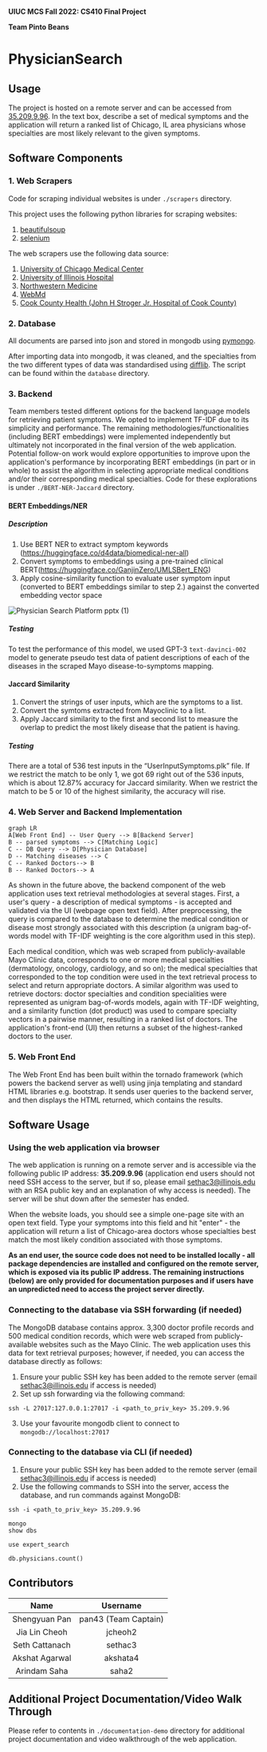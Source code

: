 **UIUC MCS Fall 2022: CS410 Final Project** 

**Team Pinto Beans**
# PhysicianSearch 

## Usage

The project is hosted on a remote server and can be accessed from [35.209.9.96](http://35.209.9.96/). In the text box, describe a set of medical symptoms and the application will return a ranked list of Chicago, IL area physicians whose specialties are most likely relevant to the given symptoms.


## Software Components

### 1. Web Scrapers
Code for scraping individual websites is under `./scrapers` directory.

This project uses the following python libraries for scraping websites: 
1. [beautifulsoup](https://pypi.org/project/beautifulsoup4/)
2. [selenium](https://pypi.org/project/selenium/)

The web scrapers use the following data source: 
1. [University of Chicago Medical Center](https://www.uchicagomedicine.org/find-a-physician)
2. [University of Illinois Hospital](https://hospital.uillinois.edu/find-a-doctor)
3. [Northwestern Medicine](https://www.nm.org/doctors)
4. [WebMd](https://www.webmd.com/)
5. [Cook County Health (John H Stroger Jr. Hospital of Cook County)](https://cookcountyhealth.org/about/physicians-directory/)



### 2. Database
All documents are parsed into json and stored in mongodb using [pymongo](https://pypi.org/project/pymongo/). 

After importing data into mongodb, it was cleaned, and the specialties from the two different types of data was standardised using [difflib](https://docs.python.org/3/library/difflib.html). The script can be found within the `database` directory. 

### 3. Backend
Team members tested different options for the backend language models for retrieving patient symptoms. We opted to implement TF-IDF due to its simplicity and performance. The remaining methodologies/functionalities (including BERT embeddings) were implemented independently but ultimately not incorporated in the final version of the web application. Potential follow-on work would explore opportunities to improve upon the application's performance by incorporating BERT embeddings (in part or in whole) to assist the algorithm in selecting appropriate medical conditions and/or their corresponding medical specialties. Code for these explorations is under `./BERT-NER-Jaccard` directory. 
#### BERT Embeddings/NER 

##### Description 
1. Use BERT NER to extract symptom keywords (https://huggingface.co/d4data/biomedical-ner-all)
2. Convert symptoms to embeddings using a pre-trained clinical BERT(https://huggingface.co/GanjinZero/UMLSBert_ENG)
3. Apply cosine-similarity function to evaluate user symptom input (converted to BERT embeddings similar to step 2.) against the converted embedding vector space

![Physician Search Platform pptx (1)](https://user-images.githubusercontent.com/112222128/205526672-2011d85d-b23e-4de0-be93-d45df64dc310.jpg)

##### Testing ##### 
To test the performance of this model, we used GPT-3 `text-davinci-002` model to generate pseudo test data of patient descriptions of each of the diseases in the scraped Mayo disease-to-symptoms mapping.

#### Jaccard Similarity
1. Convert the strings of user inputs, which are the symptoms to a list. 
2. Convert the symtoms extracted from Mayoclinic to a list. 
3. Apply Jaccard similarity to the first and second list to measure the overlap to predict the most likely disease that the patient is having. 

##### Testing ##### 
There are a total of 536 test inputs in the “UserInputSymptoms.plk” file. If we restrict the match to be only 1, we got 69 right out of the 536 inputs, which is about 12.87% accuracy for Jaccard similarity. When we restrict the match to be 5 or 10 of the highest similarity, the accuracy will rise.


### 4. Web Server and Backend Implementation

```mermaid
graph LR
A[Web Front End] -- User Query --> B[Backend Server]
B -- parsed symptoms --> C[Matching Logic]
C -- DB Query --> D[Physician Database]
D -- Matching diseases --> C
C -- Ranked Doctors--> B 
B -- Ranked Doctors--> A
```

As shown in the future above, the backend component of the web application uses text retrieval methodologies at several stages. First, a user's query - a description of medical symptoms - is accepted and validated via the UI (webpage open text field). After preprocessing, the query is compared to the database to determine the medical condition or disease most strongly associated with this description (a unigram bag-of-words model with TF-IDF weighting is the core algorithm used in this step). 

Each medical condition, which was web scraped from publicly-available Mayo Clinic data, corresponds to one or more medical specialties (dermatology, oncology, cardiology, and so on); the medical specialties that corresponded to the top condition were used in the text retrieval process to select and return appropriate doctors. A similar algorithm was used to retrieve doctors: doctor specialties and condition specialities were represented as unigram bag-of-words models, again with TF-IDF weighting, and a similarity function (dot product) was used to compare specialty vectors in a pairwise manner, resulting in a ranked list of doctors. The application's front-end (UI) then returns a subset of the highest-ranked doctors to the user.

### 5. Web Front End

The Web Front End has been built within the tornado framework (which powers the backend server as well) using jinja templating and standard HTML libraries e.g. bootstrap. It sends user queries to the backend server, and then displays the HTML returned, which contains the results. 

## Software Usage
### Using the web application via browser

The web application is running on a remote server and is accessible via the following public IP address: **35.209.9.96** (application end users should not need SSH access to the server, but if so, please email sethac3@illinois.edu with an RSA public key and an explanation of why access is needed). The server will be shut down after the semester has ended.

When the website loads, you should see a simple one-page site with an open text field. Type your symptoms into this field and hit "enter" - the application will return a list of Chicago-area doctors whose specialties best match the most likely condition associated with those symptoms.

**As an end user, the source code does not need to be installed locally - all package dependencies are installed and configured on the remote server, which is exposed via its public IP address. The remaining instructions (below) are only provided for documentation purposes and if users have an unpredicted need to access the project server directly.**

### Connecting to the database via SSH forwarding (if needed)

The MongoDB database contains approx. 3,300 doctor profile records and 500 medical condition records, which were web scraped from publicly-available websites such as the Mayo Clinic. The web application uses this data for text retrieval purposes; however, if needed, you can access the database directly as follows:

1. Ensure your public SSH key has been added to the remote server (email sethac3@illinois.edu if access is needed)
2. Set up ssh forwarding via the following command:

```
ssh -L 27017:127.0.0.1:27017 -i <path_to_priv_key> 35.209.9.96
```

3. Use your favourite mongodb client to connect to `mongodb://localhost:27017`


### Connecting to the database via CLI (if needed)

1. Ensure your public SSH key has been added to the remote server (email sethac3@illinois.edu if access is needed)
2. Use the following commands to SSH into the server, access the database, and run commands against MongoDB:



```
ssh -i <path_to_priv_key> 35.209.9.96

mongo
show dbs

use expert_search

db.physicians.count()
```


## Contributors

| Name   |      Username      |   
|:----------:|:-------------:|
| Shengyuan Pan |  pan43 (Team Captain)| 
| Jia Lin Cheoh | jcheoh2 |
| Seth Cattanach |  sethac3 | 
| Akshat Agarwal | akshata4 |
| Arindam Saha |  saha2 |

## Additional Project Documentation/Video Walk Through
Please refer to contents in `./documentation-demo` directory for additional project documentation and video walkthrough of the web application.

